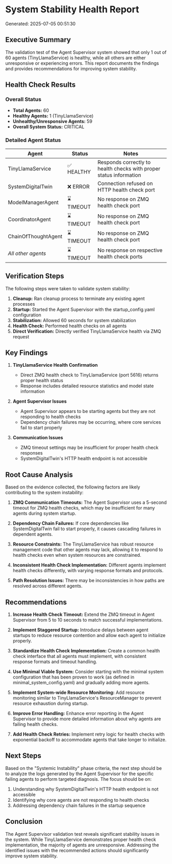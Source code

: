 # System Stability Health Report
Generated: 2025-07-05 00:51:30

## Executive Summary

The validation test of the Agent Supervisor system showed that only 1 out of 60 agents (TinyLlamaService) is healthy, while all others are either unresponsive or experiencing errors. This report documents the findings and provides recommendations for improving system stability.

## Health Check Results

### Overall Status
- **Total Agents:** 60
- **Healthy Agents:** 1 (TinyLlamaService)
- **Unhealthy/Unresponsive Agents:** 59
- **Overall System Status:** CRITICAL

### Detailed Agent Status

 | Agent | Status | Notes | 
 | ------- | -------- | ------- | 
 | TinyLlamaService | ✅ HEALTHY | Responds correctly to health checks with proper status information | 
 | SystemDigitalTwin | ❌ ERROR | Connection refused on HTTP health check port | 
 | ModelManagerAgent | ⌛ TIMEOUT | No response on ZMQ health check port | 
 | CoordinatorAgent | ⌛ TIMEOUT | No response on ZMQ health check port | 
 | ChainOfThoughtAgent | ⌛ TIMEOUT | No response on ZMQ health check port | 
 | *All other agents* | ⌛ TIMEOUT | No response on respective health check ports | 

## Verification Steps

The following steps were taken to validate system stability:

1. **Cleanup:** Ran cleanup process to terminate any existing agent processes
2. **Startup:** Started the Agent Supervisor with the startup_config.yaml configuration
3. **Stabilization:** Allowed 60 seconds for system stabilization
4. **Health Check:** Performed health checks on all agents
5. **Direct Verification:** Directly verified TinyLlamaService health via ZMQ request

## Key Findings

1. **TinyLlamaService Health Confirmation**
   - Direct ZMQ health check to TinyLlamaService (port 5616) returns proper health status
   - Response includes detailed resource statistics and model state information

2. **Agent Supervisor Issues**
   - Agent Supervisor appears to be starting agents but they are not responding to health checks
   - Dependency chain failures may be occurring, where core services fail to start properly

3. **Communication Issues**
   - ZMQ timeout settings may be insufficient for proper health check responses
   - SystemDigitalTwin's HTTP health endpoint is not accessible

## Root Cause Analysis

Based on the evidence collected, the following factors are likely contributing to the system instability:

1. **ZMQ Communication Timeouts:** The Agent Supervisor uses a 5-second timeout for ZMQ health checks, which may be insufficient for many agents during system startup.

2. **Dependency Chain Failures:** If core dependencies like SystemDigitalTwin fail to start properly, it causes cascading failures in dependent agents.

3. **Resource Constraints:** The TinyLlamaService has robust resource management code that other agents may lack, allowing it to respond to health checks even when system resources are constrained.

4. **Inconsistent Health Check Implementation:** Different agents implement health checks differently, with varying response formats and protocols.

5. **Path Resolution Issues:** There may be inconsistencies in how paths are resolved across different agents.

## Recommendations

1. **Increase Health Check Timeout:** Extend the ZMQ timeout in Agent Supervisor from 5 to 10 seconds to match successful implementations.

2. **Implement Staggered Startup:** Introduce delays between agent startups to reduce resource contention and allow each agent to initialize properly.

3. **Standardize Health Check Implementation:** Create a common health check interface that all agents must implement, with consistent response formats and timeout handling.

4. **Use Minimal Viable System:** Consider starting with the minimal system configuration that has been proven to work (as defined in minimal_system_config.yaml) and gradually adding more agents.

5. **Implement System-wide Resource Monitoring:** Add resource monitoring similar to TinyLlamaService's ResourceManager to prevent resource exhaustion during startup.

6. **Improve Error Handling:** Enhance error reporting in the Agent Supervisor to provide more detailed information about why agents are failing health checks.

7. **Add Health Check Retries:** Implement retry logic for health checks with exponential backoff to accommodate agents that take longer to initialize.

## Next Steps

Based on the "Systemic Instability" phase criteria, the next step should be to analyze the logs generated by the Agent Supervisor for the specific failing agents to perform targeted diagnosis. The focus should be on:

1. Understanding why SystemDigitalTwin's HTTP health endpoint is not accessible
2. Identifying why core agents are not responding to health checks
3. Addressing dependency chain failures in the startup sequence

## Conclusion

The Agent Supervisor validation test reveals significant stability issues in the system. While TinyLlamaService demonstrates proper health check implementation, the majority of agents are unresponsive. Addressing the identified issues with the recommended actions should significantly improve system stability.
